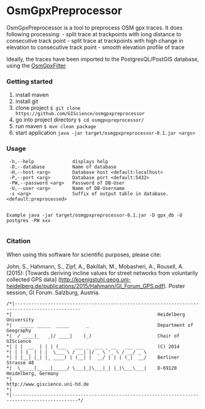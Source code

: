 # OsmGpxPreprocessor
OsmGpxPreprocessor is a tool to preprocess OSM gpx traces. It does following processing:
	-	split trace at trackpoints with long distance to consecutive track point
	-	split trace at trackpoints with high change in elevation to consecutive track point
	-   smooth elevation profile of trace
	
Ideally, the traces have been imported to the PostgresQL/PostGIS database, using the [OsmGpxFilter](https://github.com/GIScience/osmgpxfilter)


### Getting started

1. install maven
2. install git
3. clone project `$ git clone https://github.com/GIScience/osmgpxpreprocessor`
4. go into project directory `$ cd osmgpxpreprocessor/`
5. run maven `$ mvn clean package`
6. start application `java -jar target/osmgpxpreprocessor-0.1.jar <args>`

### Usage
```
 -h,--help              displays help
 -D,--database          Name of database
 -H,--host <arg>        Database host <default:localhost>
 -P,--port <arg>        Database port <default:5432>
 -PW,--password <arg>   Password of DB-User
 -U,--user <arg>        Name of DB-Username
 -s <arg>               Suffix of output table in database. <default:preprocessed>


Example java -jar target/osmgpxpreprocessor-0.1.jar -D gpx_db -U postgres -PW xxx


 ```
 
### Citation

When using this software for scientific purposes, please cite:

John, S., Hahmann, S., Zipf, A., Bakillah, M., Mobasheri, A., Rousell, A. (2015): [Towards deriving incline values for street networks from voluntarily collected GPS data] (http://koenigstuhl.geog.uni-heidelberg.de/publications/2015/Hahmann/GI_Forum_GPS.pdf). Poster session, GI Forum. Salzburg, Austria.
 
 ```
 /*|----------------------------------------------------------------------------------------------
 *|														Heidelberg University
 *|	  _____ _____  _____      _                     	Department of Geography		
 *|	 / ____|_   _|/ ____|    (_)                    	Chair of GIScience
 *|	| |  __  | | | (___   ___ _  ___ _ __   ___ ___ 	(C) 2014
 *|	| | |_ | | |  \___ \ / __| |/ _ \ '_ \ / __/ _ \	
 *|	| |__| |_| |_ ____) | (__| |  __/ | | | (_|  __/	Berliner Strasse 48								
 *|	 \_____|_____|_____/ \___|_|\___|_| |_|\___\___|	D-69120 Heidelberg, Germany	
 *|	        	                                       	http://www.giscience.uni-hd.de
 *|								
 *|----------------------------------------------------------------------------------------------*/
 ```
 